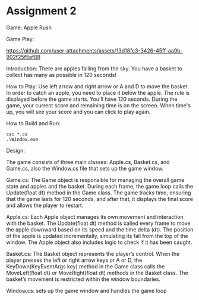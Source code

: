 # Assignment 2

Game: Apple Rush

Game Play:


https://github.com/user-attachments/assets/13d18fc3-3426-45ff-aa9b-902f25f5af88



Introduction: There are apples falling from the sky. You have a basket to collect has many as possible in 120 seconds!

How to Play: Use left arrow and right arrow or A and D to move the basket. In order to catch an apple, you need to place it below the apple. The rule is displayed before the game starts. You'll have 120 seconds. During the game, your current score and remaining time is on the screen. When time's up, you will see your score and you can click to play again.

How to Build and Run:
	
 	csc *.cs
	.\Window.exe

Design:

The game consists of three main classes: Apple.cs, Basket.cs, and Game.cs, also the Window.cs file that sets up the game window.

Game.cs: The Game object is responsible for managing the overall game state and apples and the basket. During each frame, the game loop calls the Update(float dt) method in the Game class. The game tracks time, ensuring that the game lasts for 120 seconds, and after that, it displays the final score and allows the player to restart.

Apple.cs: Each Apple object manages its own movement and interaction with the basket. The Update(float dt) method is called every frame to move the apple downward based on its speed and the time delta (dt). The position of the apple is updated incrementally, simulating its fall from the top of the window. The Apple object also includes logic to check if it has been caught.

Basket.cs: The Basket object represents the player’s control. When the player presses the left or right arrow keys or A or D, the KeyDown(KeyEventArgs key) method in the Game class calls the MoveLeft(float dt) or MoveRight(float dt) methods in the Basket class. The basket’s movement is restricted within the window boundaries.

Window.cs: sets up the game window and handles the game loop
